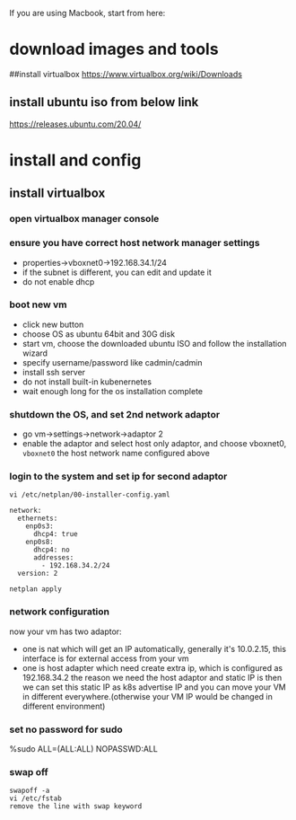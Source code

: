 If you are using Macbook, start from here:
# download images and tools
##install virtualbox
https://www.virtualbox.org/wiki/Downloads

## install ubuntu iso from below link
https://releases.ubuntu.com/20.04/
# install and config
## install virtualbox
### open virtualbox manager console

### ensure you have correct host network manager settings
- properties->vboxnet0->192.168.34.1/24
- if the subnet is different, you can edit and update it
- do not enable dhcp

### boot new vm
- click new button
- choose OS as ubuntu 64bit and 30G disk
- start vm, choose the downloaded ubuntu ISO and follow the installation wizard
- specify username/password like cadmin/cadmin
- install ssh server
- do not install built-in kubenernetes
- wait enough long for the os installation complete

### shutdown the OS, and set 2nd network adaptor
- go vm->settings->network->adaptor 2
- enable the adaptor and select host only adaptor, and choose vboxnet0, `vboxnet0` the host network name configured above
### login to the system and set ip for second adaptor 
```
vi /etc/netplan/00-installer-config.yaml

network:
  ethernets:
    enp0s3:
      dhcp4: true
    enp0s8:
      dhcp4: no
      addresses:
        - 192.168.34.2/24
  version: 2
```
```
netplan apply
```
### network configuration
now your vm has two adaptor:
- one is nat which will get an IP automatically, generally it's 10.0.2.15, this interface is for external access from your vm
- one is host adapter which need create extra ip, which is configured as 192.168.34.2
the reason we need the host adaptor and static IP is then we can set this static IP as k8s advertise IP and you can move your VM in different everywhere.(otherwise your VM IP would be changed in different environment)
### set no password for sudo
%sudo   ALL=(ALL:ALL) NOPASSWD:ALL

### swap off
```
swapoff -a
vi /etc/fstab
remove the line with swap keyword
```